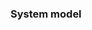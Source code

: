 ### System model


 
<!--stackedit_data:
eyJoaXN0b3J5IjpbLTYxNjIxOTY5Myw0NzA4NzY2MywtMTIzOD
A5NTM5Niw5NjAxMDQzODhdfQ==
-->